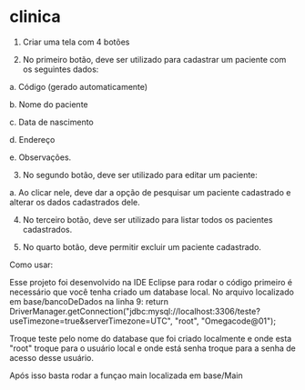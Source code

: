 # clinica

1. Criar uma tela com 4 botões


2. No primeiro botão, deve ser utilizado para cadastrar um paciente com
os seguintes dados:

a. Código (gerado automaticamente)

b. Nome do paciente

c. Data de nascimento

d. Endereço

e. Observações.


3. No segundo botão, deve ser utilizado para editar um paciente:

a. Ao clicar nele, deve dar a opção de pesquisar um paciente cadastrado
e alterar os dados cadastrados dele.


4. No terceiro botão, deve ser utilizado para listar todos os pacientes
cadastrados.


5. No quarto botão, deve permitir excluir um paciente cadastrado.

Como usar:

Esse projeto foi desenvolvido na IDE Eclipse para rodar o código primeiro é necessário que você tenha criado um database local.
No arquivo localizado em base/bancoDeDados na linha 9:
return  DriverManager.getConnection("jdbc:mysql://localhost:3306/teste?useTimezone=true&serverTimezone=UTC", "root", "Omegacode@01");

Troque teste pelo nome do database que foi criado localmente e onde esta "root" troque para o usuário local e onde está senha troque para a senha 
de acesso desse usuário.

Após isso basta rodar a funçao main localizada em base/Main
